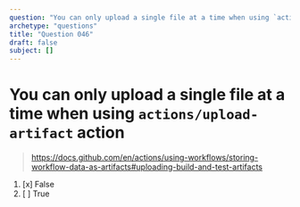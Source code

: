 ```yaml
---
question: "You can only upload a single file at a time when using `actions/upload-artifact` action"
archetype: "questions"
title: "Question 046"
draft: false
subject: []
---
```


# You can only upload a single file at a time when using `actions/upload-artifact` action

> https://docs.github.com/en/actions/using-workflows/storing-workflow-data-as-artifacts#uploading-build-and-test-artifacts
1. [x] False
1. [ ] True
